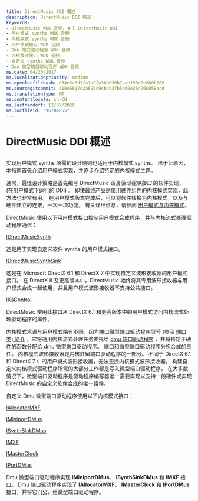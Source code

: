 ```yaml
---
title: DirectMusic DDI 概述
description: DirectMusic DDI 概述
keywords:
- DirectMusic WDK 音频，关于 DirectMusic DDI
- 用户模式 synths WDK 音频
- 内核模式 synths WDK 音频
- 用户模式接口 WDK 音频
- Dmu 端口驱动程序 WDK 音频
- 内核模式接口 WDK 音频
- 自定义 synths WDK 音频
- Dmu 微型端口驱动程序 WDK 音频
ms.date: 04/20/2017
ms.localizationpriority: medium
ms.openlocfilehash: d34e3e0d3fa1a9fa36b036b7aae158e2e8b0b268
ms.sourcegitcommit: 418e6617e2a695c9cb4b37b5b60e264760858acd
ms.translationtype: MT
ms.contentlocale: zh-CN
ms.lasthandoff: 12/07/2020
ms.locfileid: "96784855"
---
```

# <a name="directmusic-ddi-overview"></a>DirectMusic DDI 概述


## <span id="directmusic_ddi_overview"></span><span id="DIRECTMUSIC_DDI_OVERVIEW"></span>


实现用户模式 synths 所需的设计原则也适用于内核模式 synths。 出于此原因，本指南首先介绍用户模式实现，并逐步介绍特定的内核模式主题。

通常，最佳设计策略是首先编写 DirectMusic *设备驱动程序接口* 的软件实现， (在用户模式下运行的 DDI) 。 即使最终产品是使用硬件组件的内核模式实现，此方法也非常有用。 在用户模式版本完成后，可以将软件转换为内核模式，以及与硬件建立的连接，一次一项功能。 有关详细信息，请参阅 [用户模式与内核模式](user-mode-versus-kernel-mode.md)。

DirectMusic 使用以下用户模式接口控制用户模式合成程序，并与内核流式处理驱动程序通信：

[IDirectMusicSynth](/windows/win32/api/dmusics/nn-dmusics-idirectmusicsynth)

这是用于实现自定义软件 synths 的用户模式接口。

[IDirectMusicSynthSink](/windows/win32/api/dmusics/nn-dmusics-idirectmusicsynthsink)

这是在 Microsoft DirectX 6.1 和 DirectX 7 中实现自定义波形接收器的用户模式接口。 在 DirectX 8 及更高版本中，DirectMusic 始终将其专用波形接收器与用户模式合成一起使用，并且用户模式波形接收器不支持公共接口。

[IKsControl](/windows-hardware/drivers/ddi/ksproxy/nn-ksproxy-ikscontrol)

DirectMusic 使用此接口从 DirectX 6.1 和更高版本中的用户模式访问内核流式处理驱动程序的属性。

内核模式术语与用户模式略有不同，因为端口微型端口驱动程序型号 (参阅 [端口类) 简介](introduction-to-port-class.md) ，它将通用内核流式处理任务委托给 [dmu 端口驱动程序](dmus-port-driver.md) ，并将特定于硬件的函数分配给 dmu 微型端口驱动程序。 端口和微型端口驱动程序分担合成的责任。 内核模式波形接收器是内核驻留端口驱动程序的一部分。 不同于 DirectX 6.1 和 DirectX 7 中的用户模式波形接收器，无法更换内核模式波形接收器。 构建自定义内核模式驱动程序所需的大部分工作都是写入微型端口驱动程序。 在大多数情况下，微型端口驱动程序是驱动程序编写器唯一需要实现以支持一段硬件或实现 DirectMusic 的自定义软件合成的唯一组件。

自定义 Dmu 微型端口驱动程序使用以下内核模式接口：

[IAllocatorMXF](/windows-hardware/drivers/ddi/dmusicks/nn-dmusicks-iallocatormxf)

[IMiniportDMus](/windows-hardware/drivers/ddi/dmusicks/nn-dmusicks-iminiportdmus)

[ISynthSinkDMus](/windows-hardware/drivers/ddi/dmusicks/nn-dmusicks-isynthsinkdmus)

[IMXF](/windows-hardware/drivers/ddi/dmusicks/nn-dmusicks-imxf)

[IMasterClock](/windows-hardware/drivers/ddi/dmusicks/nn-dmusicks-imasterclock)

[IPortDMus](/windows-hardware/drivers/ddi/dmusicks/nn-dmusicks-iportdmus)

Dmu 微型端口驱动程序实现 **IMiniportDMus**、 **ISynthSinkDMus** 和 **IMXF** 接口。 Dmu 端口驱动程序实现了 **IAllocatorMXF**、 **IMasterClock** 和 **IPortDMus** 接口，并将它们公开给微型端口驱动程序。

 

